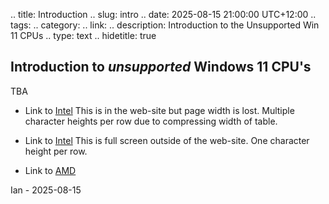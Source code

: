 .. title: Introduction
.. slug: intro
.. date: 2025-08-15 21:00:00 UTC+12:00
.. tags: 
.. category: 
.. link: 
.. description: Introduction to the Unsupported Win 11 CPUs 
.. type: text
.. hidetitle: true

## Introduction to *unsupported* Windows 11 CPU's

TBA


* Link to [Intel](../intel) This is in the web-site but page width is lost. Multiple character heights per row due to compressing width of table.

* Link to [Intel](../../intel_cpu_table.html) This is full screen outside of the web-site. One character height per row.


* Link to [AMD](../amd)

Ian - 2025-08-15
